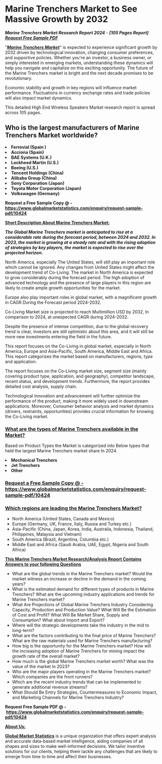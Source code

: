 <h1>Marine Trenchers Market to See Massive Growth by 2032</h1><p><em><strong>Marine Trenchers Market Research Report 2024</strong></em>&nbsp;-&nbsp;<em><strong>[105 Pages Report] </strong></em><em><strong><a href="https://www.globalmarketstatistics.com/enquiry/request-sample-pdf/10424">Request Free Sample PDF</a></strong></em></p><p>"<a style="font-style: italic; font-weight: bold;" href="https://www.globalmarketstatistics.com/market-reports/marine-trenchers-market-10424">Marine Trenchers Market</a>" is expected to experience significant growth by 2032 driven by technological innovation, changing consumer preferences, and supportive policies. Whether you're an investor, a business owner, or simply interested in emerging markets, understanding these dynamics will help you navigate and capitalize on this exciting opportunity. The future of the&nbsp;Marine Trenchers market is bright and the next decade promises to be revolutionary.</p><p>Economic stability and growth in key regions will influence market performance. Fluctuations in currency exchange rates and trade policies will also impact market dynamics.</p><p>This detailed&nbsp;High End Wireless Speakers Market research report is spread across 105 pages.</p><h2><strong>Who is the largest manufacturers of Marine Trenchers Market worldwide?</strong></h2><p><strong><li>Ferrovial (Spain )<li>Acciona (Spain)<li>BAE Systems (U.K.)<li>Lockheed Martin (U.S.)<li>Boeing (U.S.)<li>Tencent Holdings (China)<li>Alibaba Group (China)<li>Sony Corporation (Japan)<li>Toyota Motor Corporation (Japan)<li>Volkswagen (Germany)</strong></p><p><strong>Request a Free Sample Copy @ - <a href="https://www.globalmarketstatistics.com/enquiry/request-sample-pdf/10424">https://www.globalmarketstatistics.com/enquiry/request-sample-pdf/10424</a></strong></p><p><strong><u>Short Description About Marine Trenchers Market:</u></strong></p><p><strong><em>The Global Marine Trenchers market is anticipated to rise at a considerable rate during the forecast period, between 2024 and 2032. In 2023, the market is growing at a steady rate and with the rising adoption of strategies by key players, the market is expected to rise over the projected horizon.</em></strong></p><p>North America, especially The United States, will still play an important role which cannot be ignored. Any changes from United States might affect the development trend of Co-Living. The market in North America is expected to grow considerably during the forecast period. The high adoption of advanced technology and the presence of large players in this region are likely to create ample growth opportunities for the market.</p><p>Europe also play important roles in global market, with a magnificent growth in CAGR During the Forecast period 2024-2032.</p><p>Co-Living Market size is projected to reach Multimillion USD by 2032, In comparison to 2024, at unexpected CAGR during 2024-2032.</p><p>Despite the presence of intense competition, due to the global recovery trend is clear, investors are still optimistic about this area, and it will still be more new investments entering the field in the future.</p><p>This report focuses on the Co-Living in global market, especially in North America, Europe and Asia-Pacific, South America, Middle East and Africa. This report categorizes the market based on manufacturers, regions, type and application.</p><p>The report focuses on the Co-Living market size, segment size (mainly covering product type, application, and geography), competitor landscape, recent status, and development trends. Furthermore, the report provides detailed cost analysis, supply chain.</p><p>Technological innovation and advancement will further optimize the performance of the product, making it more widely used in downstream applications. Moreover, Consumer behavior analysis and market dynamics (drivers, restraints, opportunities) provides crucial information for knowing the Co-Living market.</p><h3 class="rank-math-question "><span style="text-decoration: underline;">What are the types of Marine Trenchers available in the Market?</span></h3><p>Based on Product Types the Market is categorized into Below types that held the largest Marine Trenchers market share In 2024.</p><p><strong><li>Mechanical Trenchers<li>Jet Trenchers<li>Other</strong></p><h3 class="rank-math-question "><span style="text-decoration: underline;">Request a Free Sample Copy @ - <a href="https://www.globalmarketstatistics.com/enquiry/request-sample-pdf/10424">https://www.globalmarketstatistics.com/enquiry/request-sample-pdf/10424</a></span></h3><h3 class="rank-math-question "><span style="text-decoration: underline;">Which regions are leading the Marine Trenchers Market?</span></h3><ul><li>North America (United States, Canada and Mexico)</li><li>Europe (Germany, UK, France, Italy, Russia and Turkey etc.)</li><li>Asia-Pacific (China, Japan, Korea, India, Australia, Indonesia, Thailand, Philippines, Malaysia and Vietnam)</li><li>South America (Brazil, Argentina, Columbia etc.)</li><li>Middle East and Africa (Saudi Arabia, UAE, Egypt, Nigeria and South Africa)</li></ul><p><strong><u>This Marine Trenchers Market Research/Analysis Report Contains Answers to your following Questions</u></strong></p><ul><li>What are the global trends in the Marine Trenchers market? Would the market witness an increase or decline in the demand in the coming years?</li><li>What is the estimated demand for different types of products in Marine Trenchers? What are the upcoming industry applications and trends for Marine Trenchers market?</li><li>What Are Projections of Global Marine Trenchers Industry Considering Capacity, Production and Production Value? What Will Be the Estimation of Cost and Profit? What Will Be Market Share, Supply and Consumption? What about Import and Export?</li><li>Where will the strategic developments take the industry in the mid to long-term?</li><li>What are the factors contributing to the final price of Marine Trenchers? What are the raw materials used for Marine Trenchers manufacturing?</li><li>How big is the opportunity for the Marine Trenchers market? How will the increasing adoption of Marine Trenchers for mining impact the growth rate of the overall market?</li><li>How much is the global Marine Trenchers market worth? What was the value of the market In 2023?</li><li>Who are the major players operating in the Marine Trenchers market? Which companies are the front runners?</li><li>Which are the recent industry trends that can be implemented to generate additional revenue streams?</li><li>What Should Be Entry Strategies, Countermeasures to Economic Impact, and Marketing Channels for Marine Trenchers Industry?</li></ul><p><strong>Request Free Sample PDF @ -&nbsp;<a href="https://www.globalmarketstatistics.com/enquiry/request-sample-pdf/10424">https://www.globalmarketstatistics.com/enquiry/request-sample-pdf/10424</a></strong></p><p><strong><u>About Us:</u></strong></p><p><strong><a href="https://www.globalmarketstatistics.com/">Global Market Statistics</a></strong> is a unique organization that offers expert analysis and accurate data-based market intelligence, aiding companies of all shapes and sizes to make well-informed decisions. We tailor inventive solutions for our clients, helping them tackle any challenges that are likely to emerge from time to time and affect their businesses.</p>
